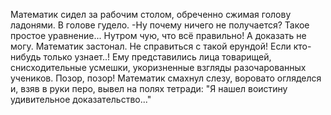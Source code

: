   Математик сидел за рабочим столом, обреченно сжимая голову ладонями. В голове гудело.
-Ну почему ничего не получается? Такое простое уравнение... Нутром чую, что всё правильно! А доказать не могу.
Математик застонал. Не справиться с такой ерундой! Если кто-нибудь только узнает..! Ему представились лица товарищей, снисходительные усмешки, укоризненные взгляды разочарованных учеников. Позор, позор!
Математик смахнул слезу, воровато огляделся и, взяв в руки перо, вывел на полях тетради: "Я нашел воистину удивительное доказательство..."    
